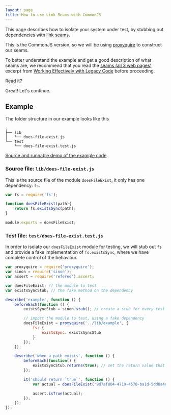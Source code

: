 ```yaml
---
layout: page
title: How to use Link Seams with CommonJS
---
```


This page describes how to isolate your system under test, by stubbing out dependencies with [link seams][seams].

This is the CommonJS version, so we will be using [proxyquire][proxyquire] to construct our seams.

To better understand the example and get a good description of what seams are, we recommend that you read the [seams (all 3 web pages)][seams] excerpt from [Working Effectively with Legacy Code][legacy] before proceeding.

Read it?

Great! Let's continue.

## Example

The folder structure in our example looks like this

```
.
├── lib
│   └── does-file-exist.js
└── test
    └── does-file-exist.test.js
```

[Source and runnable demo of the example code][demo-proxyquire].

### Source file: `lib/does-file-exist.js`

This is the source file of the module `doesFileExist`, it only has one dependency: `fs`.

```javascript
var fs = require('fs');

function doesFileExist(path){
    return fs.existsSync(path);
}

module.exports = doesFileExist;
```

### Test file: `test/does-file-exist.test.js`

In order to isolate our `doesFileExist` module for testing, we will stub out `fs` and provide a fake implementation of `fs.existsSync`, where we have complete control of the behaviour.

```javascript
var proxyquire = require('proxyquire');
var sinon = require('sinon');
var assert = require('referee').assert;

var doesFileExist; // the module to test
var existsSyncStub; // the fake method on the dependency

describe('example', function () {
    beforeEach(function () {
        existsSyncStub = sinon.stub(); // create a stub for every test

        // import the module to test, using a fake dependency
        doesFileExist = proxyquire('../lib/example', {
            fs: {
                existsSync: existsSyncStub
            }
        });
    });

    describe('when a path exists', function () {
        beforeEach(function() {
            existsSyncStub.returns(true); // set the return value that we want
        });

        it('should return `true`', function () {
            var actual = doesFileExist('9d7af804-4719-4578-ba1d-5dd8a4dae89f');

            assert.isTrue(actual);
        });
    });
});
```

[seams]: http://www.informit.com/articles/article.aspx?p=359417
[proxyquire]: https://github.com/thlorenz/proxyquire
[demo-proxyquire]: https://github.com/sinonjs/demo-proxyquire
[legacy]: https://www.goodreads.com/book/show/44919.Working_Effectively_with_Legacy_Code
